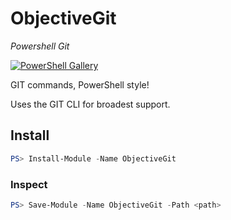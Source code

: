 ﻿# ObjectiveGit

*Powershell Git*

[![PowerShell Gallery](https://img.shields.io/badge/PowerShell%20Gallery-1.2-blue.svg)](https://www.powershellgallery.com/packages/ObjectiveGit/)

GIT commands, PowerShell style!

Uses the GIT CLI for broadest support.

## Install

``` powershell
PS> Install-Module -Name ObjectiveGit
```

### Inspect

``` powershell
PS> Save-Module -Name ObjectiveGit -Path <path> 
```